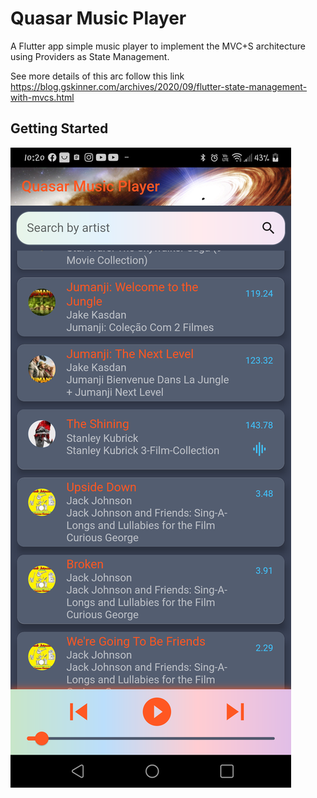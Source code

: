 # Quasar Music Player
A Flutter app simple music player to implement the MVC+S architecture using Providers as State Management. 

See more details of this arc follow this link https://blog.gskinner.com/archives/2020/09/flutter-state-management-with-mvcs.html

## Getting Started

![LogIn](https://github.com/hassan1709/snapshots/blob/main/Screenshot_20210527-102057.png)
